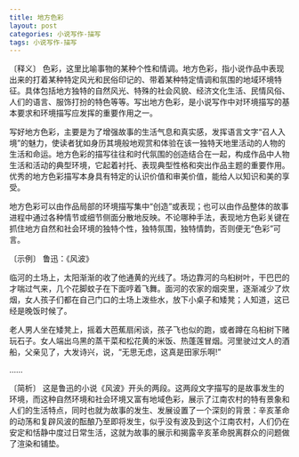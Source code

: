 ```yaml
---
title: 地方色彩
layout: post
categories: 小说写作-描写
tags: 小说写作-描写
---
```


〔释义〕 色彩，这里比喻事物的某种个性和情调。地方色彩，指小说作品中表现出来的打着某种特定风光和民俗印记的、带着某种特定情调和氛围的地域环境特征。具体包括地方独特的自然风光、特殊的社会风貌、经济文化生活、民情风俗、人们的语言、服饰打扮的特色等等。写出地方色彩，是小说写作中对环境描写的基本要求和环境描写应发挥的重要作用之一。

写好地方色彩，主要是为了增强故事的生活气息和真实感，发挥语言文字“召人入境”的魅力，使读者犹如身历其境般地观赏和体验在该一独特天地里活动的人物的生活和命运。地方色彩的描写往往和时代氛围的创造结合在一起，构成作品中人物生活和活动的典型环境，它起着衬托、表现典型性格和突出作品主题的重要作用。优秀的地方色彩描写本身具有特定的认识价值和审美价值，能给人以知识和美的享受。

地方色彩可以由作品局部的环境描写集中“创造”或表现；也可以由作品整体的故事进程中通过各种情节或细节侧面分散地反映。不论哪种手法，表现地方色彩关键在抓住地方自然和社会环境的独特个性，独特氛围，独特情韵，否则便无“色彩”可言。

〔示例〕 鲁迅：《风波》

临河的土场上，太阳渐渐的收了他通黄的光线了。场边靠河的乌桕树叶，干巴巴的才喘过气来，几个花脚蚊子在下面哼着飞舞。面河的农家的烟突里，逐渐减少了炊烟，女人孩子们都在自己门口的土场上泼些水，放下小桌子和矮凳；人知道，这已经是晚饭时候了。

老人男人坐在矮凳上，摇着大芭蕉扇闲谈，孩子飞也似的跑，或者蹲在乌桕树下赌玩石子。女人端出乌黑的蒸干菜和松花黄的米饭、热蓬莲冒烟。河里驶过文人的酒船，父亲见了，大发诗兴，说，“无思无虑，这真是田家乐啊!”

……

〔简析〕 这是鲁迅的小说《风波》开头的两段。这两段文字描写的是故事发生的环境，而这种自然环境和社会环境又富有地域色彩，展示了江南农村的特有景象和人们的生活特点，同时也就为故事的发生、发展设置了一个深刻的背景：辛亥革命的动荡和复辟风波的酝酿乃至即将发生，似乎没有波及到这个江南农村，人们仍在安定和恬静中度过日常生活，这就为故事的展示和揭露辛亥革命脱离群众的问题做了渲染和铺垫。 